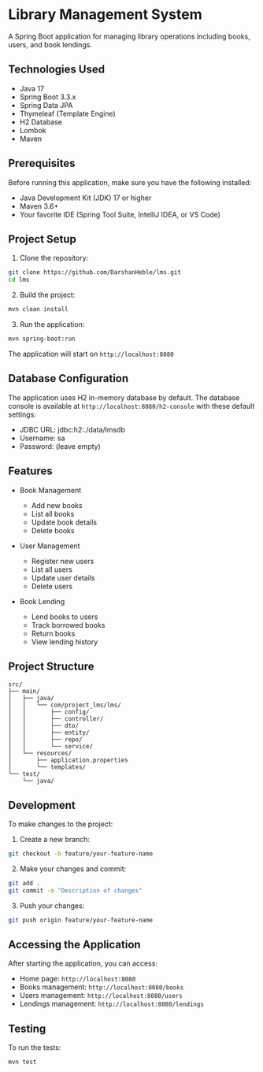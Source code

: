 # Library Management System

A Spring Boot application for managing library operations including books, users, and book lendings.

## Technologies Used

- Java 17
- Spring Boot 3.3.x
- Spring Data JPA
- Thymeleaf (Template Engine)
- H2 Database
- Lombok
- Maven

## Prerequisites

Before running this application, make sure you have the following installed:

- Java Development Kit (JDK) 17 or higher
- Maven 3.6+
- Your favorite IDE (Spring Tool Suite, IntelliJ IDEA, or VS Code)

## Project Setup

1. Clone the repository:

```bash
git clone https://github.com/DarshanHeble/lms.git
cd lms
```

2. Build the project:

```bash
mvn clean install
```

3. Run the application:

```bash
mvn spring-boot:run
```

The application will start on `http://localhost:8080`

## Database Configuration

The application uses H2 in-memory database by default. The database console is available at `http://localhost:8080/h2-console` with these default settings:

- JDBC URL: jdbc:h2:./data/lmsdb
- Username: sa
- Password: (leave empty)

## Features

- Book Management

  - Add new books
  - List all books
  - Update book details
  - Delete books

- User Management

  - Register new users
  - List all users
  - Update user details
  - Delete users

- Book Lending
  - Lend books to users
  - Track borrowed books
  - Return books
  - View lending history

## Project Structure

```
src/
├── main/
│   ├── java/
│   │   └── com/project_lms/lms/
│   │       ├── config/
│   │       ├── controller/
│   │       ├── dto/
│   │       ├── entity/
│   │       ├── repo/
│   │       └── service/
│   └── resources/
│       ├── application.properties
│       └── templates/
└── test/
    └── java/
```

## Development

To make changes to the project:

1. Create a new branch:

```bash
git checkout -b feature/your-feature-name
```

2. Make your changes and commit:

```bash
git add .
git commit -m "Description of changes"
```

3. Push your changes:

```bash
git push origin feature/your-feature-name
```

## Accessing the Application

After starting the application, you can access:

- Home page: `http://localhost:8080`
- Books management: `http://localhost:8080/books`
- Users management: `http://localhost:8080/users`
- Lendings management: `http://localhost:8080/lendings`

## Testing

To run the tests:

```bash
mvn test
```
